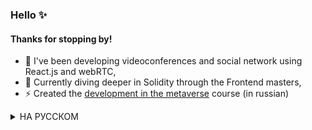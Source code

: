 ### Hello ✨


<!--
**webstalt/webstalt** is a ✨ _special_ ✨ repository because its `README.md` (this file) appears on your GitHub profile.

Here are some ideas to get you started:

- 🔭 I’m currently working on ...
- 🌱 I’m currently learning ...
- 👯 I’m looking to collaborate on ...
- 🤔 I’m looking for help with ...
- 💬 Ask me about ...
- 📫 How to reach me: ...
- 😄 Pronouns: ...
- ⚡ Fun fact: ...
-->

#### Thanks for stopping by! 

- 🔭 I've been developing videoconferences and social network using React.js and webRTC,
- 🌱 Currently diving deeper in Solidity through the Frontend masters,
- ⚡ Created the [development in the metaverse](https://skills.maff.io/metaverse) course (in russian)


<details><summary>НА РУССКОМ</summary>
<p>

#### Спасибо, что заглянули на мою страницу
  
  - Я работала в онлайн-школе над видеоконференциями и соцсетью (react/redux и webRTC основной стек),
  - Изучаю разработку на solidity с frontend masters,
  - Выпустила курс [по разработке в метавселенных](https://skills.maff.io/metaverse)

</p>
</details>
